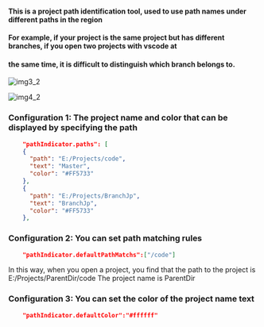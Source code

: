 #### This is a project path identification tool, used to use path names under different paths in the region
#### For example, if your project is the same project but has different branches, if you open two projects with vscode at  
#### the same time, it is difficult to distinguish which branch belongs to.

![img3_2](https://github.com/sliencio/PublicMyRes/blob/main/path_indicator/img3_2.png?raw=true)

![img4_2](https://github.com/sliencio/PublicMyRes/blob/main/path_indicator/img4_2.png?raw=true)


### Configuration 1: The project name and color that can be displayed by specifying the path
``` json
    "pathIndicator.paths": [
    {
      "path": "E:/Projects/code",
      "text": "Master",
      "color": "#FF5733"
    },
    {
      "path": "E:/Projects/BranchJp",
      "text": "BranchJp",
      "color": "#FF5733"
    },
```

### Configuration 2: You can set path matching rules
``` json
    "pathIndicator.defaultPathMatchs":["/code"]
```

In this way, when you open a project, you find that the path to the project is E:/Projects/ParentDir/code
The project name is ParentDir

### Configuration 3: You can set the color of the project name text

``` json
    "pathIndicator.defaultColor":"#ffffff"
```
